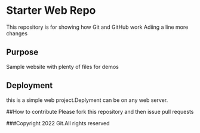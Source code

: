 # Starter Web Repo

This repository is for showing how Git and GitHub work
Adiing a line
more changes
## Purpose

Sample website with plenty of files for demos

## Deployment
this is a simple web project.Deplyment can be on any web server.

##How to contribute
Please fork this repository and then issue pull requests

###Copyright
2022 Git.All rights reserved